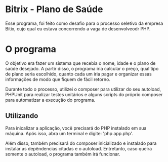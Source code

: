 # Bitrix - Plano de Saúde

Esse programa, foi feito como desafio para o processo seletivo da empresa Bitix, cujo qual eu estava concorrendo a vaga de desenvolveodr PHP.

# O programa

O objetivo era fazer um sistema que recebia o nome, idade e o plano de saúde desejado. A partir disso, o programa iria calcular o preço, qual tipo de plano seria escolhido, quanto cada um iria pagar e organizar essas informações de modo que fiquem de fácil retorno. 

Durante todo o processo, utilizei o composer para utilizar do seu autoload, PHPUnit para realizar testes unitários e alguns scripts do próprio composer para automatizar a execução do programa.

## Utilizando
Para inicalizar a aplicação, você precisará do PHP instalado em sua máquina. Após isso, abra um terminal e digite: 'php app.php'.

Além disso, também precisará do composer inicializado e instalado para instalar as depêndencias citadas e o autoload. Entretanto, caso queira somente o autoload, o programa também irá funcionar.
